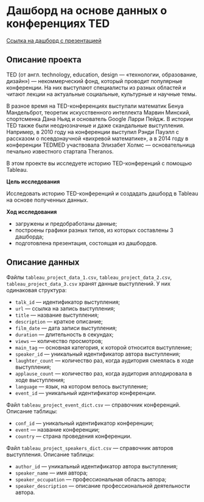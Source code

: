 # Дашборд на основе данных о конференциях TED

[Ссылка на дашборд с презентацией](https://public.tableau.com/app/profile/kostya.scrylev/viz/my_project_v2/TED-talks)

## Описание проекта

TED (от англ. technology, education, design — «технологии, образование, дизайн») — некоммерческий фонд, который проводит популярные конференции. На них выступают специалисты из разных областей и читают лекции на актуальные социальные, культурные и научные темы.

В разное время на TED-конференциях выступали математик Бенуа Мандельброт, теоретик искусственного интеллекта Марвин Минский, спортсменка Дана Ньяд и основатель Google Ларри Пейдж. В истории TED также были неоднозначные и даже скандальные выступления. Например, в 2010 году на конференции выступил Рэнди Пауэлл с рассказом о псевдонаучной «вихревой математике», а в 2014 году в конференции TEDMED участвовала Элизабет Холмс — основательница печально известного стартапа Theranos.

В этом проекте вы исследуете историю TED-конференций с помощью Tableau.

**Цель исследования**

Исследовать историю TED-конференций и создадать дашборд в Tableau на основе полученных данных.

**Ход исследования**

* загружены и предобработаны данные;
* построены графики разных типов, из которых составлены 3 дашборда;
* подготовлена презентация, состоящая из дашбордов.

## Описание данных

Файлы `tableau_project_data_1.csv`, `tableau_project_data_2.csv`, `tableau_project_data_3.csv` хранят данные выступлений. У них одинаковая структура:

* `talk_id` — идентификатор выступления;
* `url` — ссылка на запись выступления;
* `title` — название выступления;
* `description` — краткое описание;
* `film_date` — дата записи выступления;
* `duration` — длительность в секундах;
* `views` — количество просмотров;
* `main_tag` — основная категория, к которой относится выступление;
* `speaker_id` — уникальный идентификатор автора выступления;
* `laughter_count` — количество раз, когда аудитория смеялась в ходе выступления;
* `applause_count` — количество раз, когда аудитория аплодировала в ходе выступления;
* `language` — язык, на котором велось выступление;
* `event_id` — уникальный идентификатор конференции.

Файл `tableau_project_event_dict.csv` — справочник конференций. Описание таблицы:

* `conf_id` — уникальный идентификатор конференции;
* `event` — название конференции;
* `country` — страна проведения конференции.

Файл `tableau_project_speakers_dict.csv` — справочник авторов выступления. Описание таблицы:

* `author_id` — уникальный идентификатор автора выступления;
* `speaker_name` — имя автора;
* `speaker_occupation` — профессиональная область автора;
* `speaker_description` — описание профессиональной деятельности автора.
